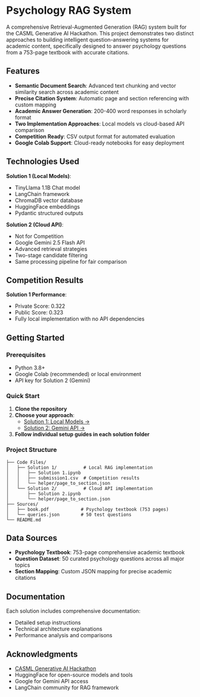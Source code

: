 # Psychology RAG System

A comprehensive Retrieval-Augmented Generation (RAG) system built for the CASML Generative AI Hackathon. This project demonstrates two distinct approaches to building intelligent question-answering systems for academic content, specifically designed to answer psychology questions from a 753-page textbook with accurate citations.

## Features

- **Semantic Document Search**: Advanced text chunking and vector similarity search across academic content
- **Precise Citation System**: Automatic page and section referencing with custom mapping
- **Academic Answer Generation**: 200-400 word responses in scholarly format
- **Two Implementation Approaches**: Local models vs cloud-based API comparison
- **Competition Ready**: CSV output format for automated evaluation
- **Google Colab Support**: Cloud-ready notebooks for easy deployment

## Technologies Used

**Solution 1 (Local Models)**:

- TinyLlama 1.1B Chat model
- LangChain framework
- ChromaDB vector database
- HuggingFace embeddings
- Pydantic structured outputs

**Solution 2 (Cloud API)**:

- Not for Competition
- Google Gemini 2.5 Flash API
- Advanced retrieval strategies
- Two-stage candidate filtering
- Same processing pipeline for fair comparison

## Competition Results

**Solution 1 Performance**:

- Private Score: 0.322
- Public Score: 0.323
- Fully local implementation with no API dependencies

## Getting Started

### Prerequisites

- Python 3.8+
- Google Colab (recommended) or local environment
- API key for Solution 2 (Gemini)

### Quick Start

1. **Clone the repository**
2. **Choose your approach**:
   - [Solution 1: Local Models →](Code%20Files/Solution%201/)
   - [Solution 2: Gemini API →](Code%20Files/Solution%202/)
3. **Follow individual setup guides in each solution folder**

### Project Structure

```
├── Code Files/
│   ├── Solution 1/          # Local RAG implementation
│   │   ├── Solution 1.ipynb
│   │   ├── submission1.csv  # Competition results
│   │   └── helper/page_to_section.json
│   └── Solution 2/          # Cloud API implementation
│       ├── Solution 2.ipynb
│       └── helper/page_to_section.json
├── Sources/
│   ├── book.pdf            # Psychology textbook (753 pages)
│   └── queries.json        # 50 test questions
└── README.md
```

## Data Sources

- **Psychology Textbook**: 753-page comprehensive academic textbook
- **Question Dataset**: 50 curated psychology questions across all major topics
- **Section Mapping**: Custom JSON mapping for precise academic citations

## Documentation

Each solution includes comprehensive documentation:

- Detailed setup instructions
- Technical architecture explanations
- Performance analysis and comparisons

## Acknowledgments

- [CASML Generative AI Hackathon](https://www.kaggle.com/competitions/casml-generative-ai-hackathon/overview)
- HuggingFace for open-source models and tools
- Google for Gemini API access
- LangChain community for RAG framework
